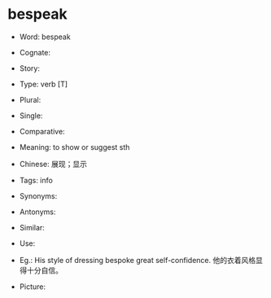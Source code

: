 # bespeak

- Word: bespeak
- Cognate: 
- Story: 

- Type: verb [T]
- Plural: 
- Single: 
- Comparative: 
- Meaning: to show or suggest sth
- Chinese: 展现；显示
- Tags: info
- Synonyms: 
- Antonyms: 
- Similar: 
- Use: 
- Eg.: His style of dressing bespoke great self-confidence. 他的衣着风格显得十分自信。
- Picture: 


